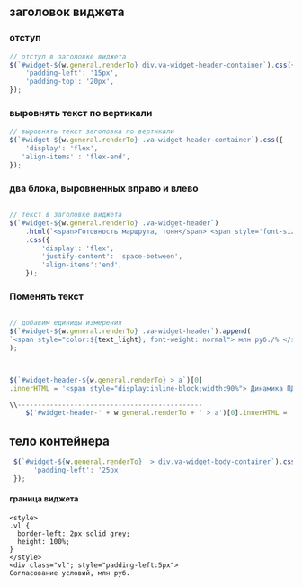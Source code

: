 ## заголовок виджета

### отступ 
```javascript
// отступ в заголовке виджета
$(`#widget-${w.general.renderTo} div.va-widget-header-container`).css({
    'padding-left': '15px',
    'padding-top': '20px',
});
```
### выровнять текст по вертикали
```javascript
// выровнять текст заголовка по вертикали
$(`#widget-${w.general.renderTo} .va-widget-header-container`).css({
    'display': 'flex',
   'align-items' : 'flex-end',
});
```


### два блока, выровненных вправо и влево
```javascript

// текст в заголовке виджета
$(`#widget-${w.general.renderTo} .va-widget-header`)
    .html(`<span>Готовность маршрута, тонн</span> <span style='font-size:80%; color:coral'>Отправление маршрута: 05.10.2023</span>`)
    .css({
        'display': 'flex',
        'justify-content': 'space-between',
        'align-items':'end',
    });
```

### Поменять текст
```javascript

// добавим единицы измерения
$(`#widget-${w.general.renderTo} .va-widget-header`).append(
`<span style="color:${text_light}; font-weight: normal"> млн руб./% </span>`
);



$(`#widget-header-${w.general.renderTo} > a`)[0]
.innerHTML = '<span style="display:inline-block;width:90%"> Динамика ПДЗ </span> <span style="font-weight:normal"> млн руб.</span>';

\\----------------------------------------------
    $('#widget-header-' + w.general.renderTo + ' > a')[0].innerHTML = 'Попали в ТОП-113 <span style="color:#4CAF50; font-size:120%; vertical-align:bottom;">' + var + '</span>';

```


## тело контейнера

```javascript
 $(`#widget-${w.general.renderTo}  > div.va-widget-body-container`).css({
      'padding-left': '25px'
 });
```

#### граница виджета
```
<style>
.vl {
  border-left: 2px solid grey;
  height: 100%;
}
</style>
<div class="vl"; style="padding-left:5px">
Согласование условий, млн руб.
```
